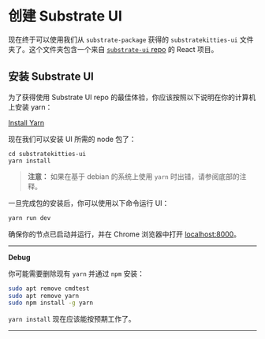 # 创建 Substrate UI

现在终于可以使用我们从 `substrate-package` 获得的 `substratekitties-ui` 文件夹了。这个文件夹包含一个来自 [`substrate-ui` repo](https://github.com/paritytech/substrate-ui/tree/substrate-node-template) 的 React 项目。

## 安装 Substrate UI

为了获得使用 Substrate UI repo 的最佳体验，你应该按照以下说明在你的计算机上安装 yarn：

[Install Yarn](https://yarnpkg.com/lang/en/docs/install/)

现在我们可以安装 UI 所需的 node 包了：

```
cd substratekitties-ui
yarn install
```

> **注意：** 如果在基于 debian 的系统上使用 `yarn` 时出错，请参阅底部的注释。

一旦完成包的安装后，你可以使用以下命令运行 UI：

```bash
yarn run dev
```

确保你的节点已启动并运行，并在 Chrome 浏览器中打开 [localhost:8000](http://localhost:8000)。

----
**Debug**

你可能需要删除现有 `yarn` 并通过 `npm` 安装：

```bash
sudo apt remove cmdtest
sudo apt remove yarn
sudo npm install -g yarn
```

`yarn install` 现在应该能按预期工作了。

---
